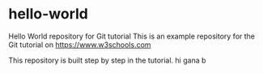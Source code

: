 # hello-world
Hello World repository for Git tutorial
This is an example repository for the Git tutorial on https://www.w3schools.com

This repository is built step by step in the tutorial.
hi gana
b

